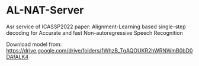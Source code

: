 # AL-NAT-Server

Asr service of ICASSP2022 paper: Alignment-Learning based single-step decoding for Accurate and fast Non-autoregressive Speech Recognition


Download model from: https://drive.google.com/drive/folders/1WhzB_TgAQOUKR2hWRNWmB0bD0DAfALK4
